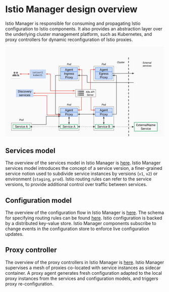 # Istio Manager design overview

Istio Manager is responsible for consuming and propagating Istio configuration to Istio components. It also provides an abstraction layer over the underlying cluster management platform, such as Kubernetes, and proxy controllers for dynamic reconfiguration of Istio proxies.

![architecture](manager.svg)

## Services model

The overview of the services model in Istio Manager is [here](service-registry.md).
Istio Manager services model introduces the concept of a service version, a finer-grained service notion used to subdivide service instances by versions (`v1`, `v2`) or environment (`staging`, `prod`). Istio routing rules can refer to the service versions, to provide additional control over traffic between services.

## Configuration model

The overview of the configuration flow in Istio Manager is
[here](configuration-flow.md). The schema for specifying routing rules can
be found [here](https://github.com/istio/api/blob/master/proxy/v1/config/cfg.md).
Istio configuration is backed by a distributed key-value store. Istio Manager components subscribe to change events in the configuration store to enforce live configuration updates.

## Proxy controller

The overview of the proxy controllers in Istio Manager is [here](proxy-controller.md).
Istio Manager supervises a mesh of proxies co-located with service instances as sidecar container. A proxy agent generates fresh configuration adapted to the local proxy instances from the services and configuration models, and triggers proxy re-configuration.

